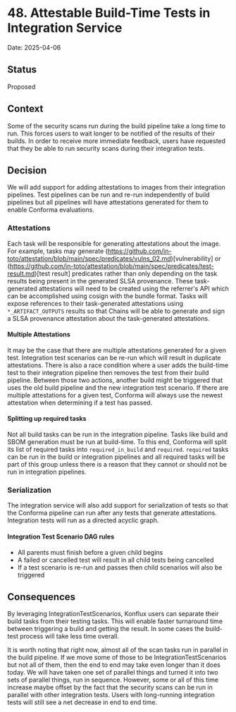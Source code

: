 # 48. Attestable Build-Time Tests in Integration Service

Date: 2025-04-06

## Status

Proposed

## Context

Some of the security scans run during the build pipeline take a long time to
run. This forces users to wait longer to be notified of the results of their
builds.  In order to receive more immediate feedback, users have requested that
they be able to run security scans during their integration tests.

## Decision

We will add support for adding attestations to images from their integration
pipelines. Test pipelines can be run and re-run independently of build
pipelines but all pipelines will have attestations generated for them to enable
Conforma evaluations.

### Attestations

Each task will be responsible for generating attestations about the image.
For example, tasks may generate (https://github.com/in-toto/attestation/blob/main/spec/predicates/vulns_02.md)[vulnerability] or (https://github.com/in-toto/attestation/blob/main/spec/predicates/test-result.md)[test result]
predicates rather than only depending on the task results being present in
the generated SLSA provenance. These task-generated attestations will
need to be created using the referrer's API which can be accomplished using
cosign with the bundle format. Tasks will expose references to their task-generated
attestations using `*_ARTIFACT_OUTPUTS` results so that Chains will be able to
generate and sign a SLSA provenance attestation about the task-generated attestations.

#### Multiple Attestations

It may be the case that there are multiple attestations generated for a given 
test. Integration test scenarios can be re-run which will result in duplicate
attestations.  There is also a race condition where a user adds the build-time
test to their integration pipeline then removes the test from their build
pipeline. Between those two actions, another build might be triggered that uses
the old build pipeline and the new integration test scenario.  If there are
multiple attestations for a given test, Conforma will always use the newest
attestation when determining if a test has passed.

#### Splitting up required tasks

Not all build tasks can be run in the integration pipeline.  Tasks like build
and SBOM generation must be run at build-time.  To this end, Conforma will
split its list of required tasks into `required_in_build` and `required`.
`required` tasks can be run in the build or integration pipelines and all
required tasks will be part of this group unless there is a reason that they
cannot or should not be run in integration pipelines.

### Serialization

The integration service will also add support for serialization of tests so
that the Conforma pipeline can run after any tests that generate attestations.
Integration tests will run as a directed acyclic graph.

#### Integration Test Scenario DAG rules
- All parents must finish before a given child begins
- A failed or cancelled test will result in all child tests being cancelled
- If a test scenario is re-run and passes then child scenarios will also be
triggered

## Consequences

By leveraging IntegrationTestScenarios, Konflux users can separate their build
tasks from their testing tasks. This will enable faster turnaround time between
triggering a build and getting the result.  In some cases the build-test
process will take less time overall.

It is worth noting that right now, almost all of the scan tasks run in parallel
in the build pipeline. If we move some of those to be IntegrationTestScenarios
but not all of them, then the end to end may take even longer than it does
today. We will have taken one set of parallel things and turned it into two sets
of parallel things, run in sequence. However, some or all of this time increase
maybe offset by the fact that the security scans can be run in parallel with
other integration tests. Users with long-running integration tests will still
see a net decrease in end to end time.
